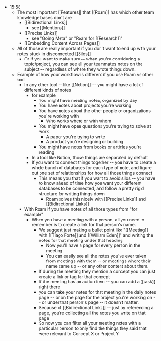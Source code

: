 - 15:58
    - The most important [[Features]] that [[Roam]] has which other team knowledge bases don't are
        - [[Bidirectional Links]]
            - see [[Mentions]]
        - [[Precise Links]]
            - see "Going Meta" or "Roam for [[Research]]"
        - [[Embedding Content Across Pages]]
    - All of those are really important if you don't want to end up with your notes stuck in disconnected [[Silos]] 
        - Or if you want to make sure -- when you're considering a topic/project, you can see all your teammates notes on the subject -- regardless of where they wrote things down.
    - Example of how your workflow is different if you use Roam vs other tool
        - In any other tool -- like [[Notion]] -- you might have a lot of different kinds of notes
            - for example
                - You might have meeting notes, organized by day
                - You have notes about projects you're working
                - You have notes about the other people or organizations you're working with
                    - Who works where or with whom
                - You might have open questions you're trying to solve at work
                    - A paper you're trying to write
                    - A product you're designing or building
                - You might have notes from books or articles you're reading
            - In a tool like Notion, those things are separated by default
            - If you want to connect things together -- you have to create a whole bunch of databases for each type of note, and figure out one set of relationships for how all those things connect
                - This means you that if you want to avoid silos -- you have to know ahead of time how you want your different databases to be connected, and follow a pretty rigid structure for writing things down
                    - Roam solves this nicely with [[Precise Links]] and [[Bidirectional Links]]
        - With Roam if you have notes of all those types from "for example"
            - When you have a meeting with a person, all you need to remember is to create a link for that person's name.
                - We suggest just making a bullet point like "[[Meeting]] with [[Tiago Forte]] and [[William Eden]]" and writing the notes for that meeting under that heading
                    - Now you'll have a page for every person in the meeting
                    - You can easily see all the notes you've ever taken from meetings with them -- or meetings where their name came up -- or any other content about them.
                - If during the meeting they mention a concept you can just create a link or tag for that concept  
                - If the meeting has an action item -- you can add a [[task]] right there
                - you can take your notes for that meeting in the daily notes page -- or on the page for the project you're working on -- or under that person's page -- it doesn't matter. 
                - Because of [[Bidirectional Links]] -- just by referencing a page, you're collecting all the notes you write on that page
                - So now you can filter all your meeting notes with a particular person to only find the things they said that were relevant to Concept X or Project Y
